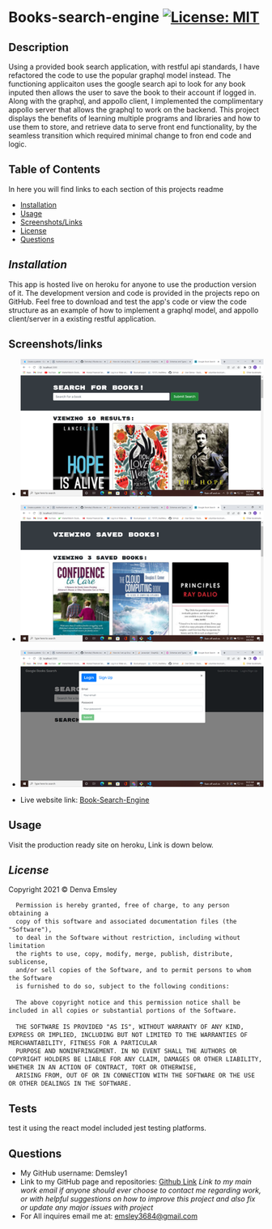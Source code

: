 # Books-search-engine [![License: MIT](https://img.shields.io/badge/License-MIT-yellow.svg)](https://opensource.org/licenses/MIT)
  ## Description 

  Using a provided book search application, with restful api standards, I have refactored the code to use the popular graphql model instead.  The functioning applicaiton uses the google search api to look for any book inputed then allows the user to save the book to their account if logged in. Along with the graphql, and appollo client, I implemented the complimentary appollo server that allows the graphql to work on the backend. This project displays the benefits of learning multiple programs and libraries and how to use them to store, and retrieve data to serve front end functionality, by the seamless transition which required minimal change to fron end code and logic. 

  ## Table of Contents
  In here you will find links to each section of this projects readme
  - [Installation](#installation)
  - [Usage](#usage)
  - [Screenshots/Links](#screenshots/links)
  - [License](#license)
  - [Questions](#questions)

  ## *Installation*

  This app is hosted live on heroku for anyone to use the production version of it. The development version and code is provided in the projects repo on GitHub. Feel free to download and test the app's code or view the code structure as an example of how to implement a graphql model, and appollo client/server in a existing restful application.

  ## Screenshots/links

  - ![Screenshot1](images/screen1.png)
  - ![Screenshot2](images/screen2.png)
  - ![Screenshot3](images/screen3.png)


  - Live website link: [Book-Search-Engine]()

  ## Usage 

  Visit the production ready site on heroku, Link is down below.
 
  ## *License*

  Copyright 2021 &copy; Denva Emsley

      Permission is hereby granted, free of charge, to any person obtaining a 
      copy of this software and associated documentation files (the "Software"), 
      to deal in the Software without restriction, including without limitation 
      the rights to use, copy, modify, merge, publish, distribute, sublicense, 
      and/or sell copies of the Software, and to permit persons to whom the Software 
      is furnished to do so, subject to the following conditions:
          
      The above copyright notice and this permission notice shall be included in all copies or substantial portions of the Software.
          
      THE SOFTWARE IS PROVIDED "AS IS", WITHOUT WARRANTY OF ANY KIND, EXPRESS OR IMPLIED, INCLUDING BUT NOT LIMITED TO THE WARRANTIES OF MERCHANTABILITY, FITNESS FOR A PARTICULAR 
      PURPOSE AND NONINFRINGEMENT. IN NO EVENT SHALL THE AUTHORS OR COPYRIGHT HOLDERS BE LIABLE FOR ANY CLAIM, DAMAGES OR OTHER LIABILITY, WHETHER IN AN ACTION OF CONTRACT, TORT OR OTHERWISE, 
      ARISING FROM, OUT OF OR IN CONNECTION WITH THE SOFTWARE OR THE USE OR OTHER DEALINGS IN THE SOFTWARE.
      

  ## Tests

  test it using the react model included jest testing platforms.

  ## Questions 

  - My GitHub username: Demsley1
  - Link to my GitHub page and repositories: [Github Link](https://github.com/Demsley1)
  _Link to my main work email if anyone should ever choose to contact me regarding work, or with helpful suggestions on how to improve this project and 
  also fix or update any major issues with project_
  - For All inquires email me at: emsley3684@gmail.com
